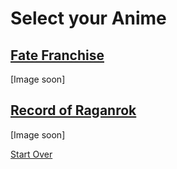 # Select your Anime

## [Fate Franchise](fate-franchise/main-page.md) 
[Image soon]
## [Record of Raganrok](ror.md)
[Image soon]

[Start Over](../README.md)